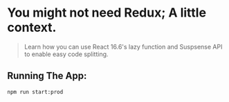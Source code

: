 # You might not need Redux; A little context.

> Learn how you can use React 16.6's lazy function and Suspsense API to enable easy code splitting.

## Running The App:

```bash
npm run start:prod
```
